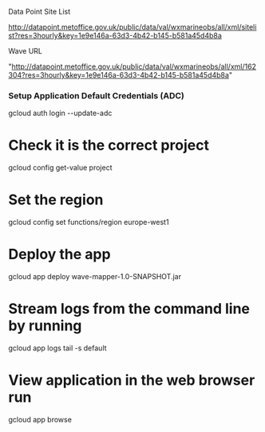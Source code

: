 Data Point Site List

http://datapoint.metoffice.gov.uk/public/data/val/wxmarineobs/all/xml/sitelist?res=3hourly&key=1e9e146a-63d3-4b42-b145-b581a45d4b8a

Wave URL

"http://datapoint.metoffice.gov.uk/public/data/val/wxmarineobs/all/xml/162304?res=3hourly&key=1e9e146a-63d3-4b42-b145-b581a45d4b8a"

### Setup Application Default Credentials (ADC)
gcloud auth login --update-adc

# Check it is the correct project
gcloud config get-value project

# Set the region
gcloud config set functions/region europe-west1

# Deploy the app
gcloud app deploy wave-mapper-1.0-SNAPSHOT.jar

# Stream logs from the command line by running
gcloud app logs tail -s default

# View application in the web browser run
gcloud app browse

